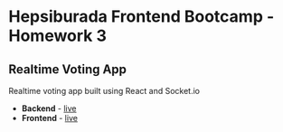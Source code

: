 # Hepsiburada Frontend Bootcamp - Homework 3

## Realtime Voting App

Realtime voting app built using React and Socket.io

* **Backend** - [live](https://node-dp.herokuapp.com/)
* **Frontend** - [live](https://react-vote-app.netlify.app/)